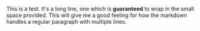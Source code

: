 This is a test. It's a long line, one which is **guaranteed** to wrap in the small space provided. This will give me a good feeling for how the markdown handles a regular paragraph with multiple lines.